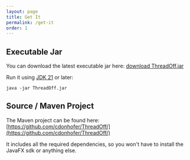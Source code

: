 ```yaml
---
layout: page
title: Get It
permalink: /get-it
order: 1
---
```

## Executable Jar

You can download the latest executable jar here:
[download ThreadOff.jar](https://github.com/cdonhofer/ThreadOff/blob/main/shade/ThreadOff.jar)

Run it using [JDK 21](https://jdk.java.net/21/) or later:
```
java -jar ThreadOff.jar
```


## Source / Maven Project

The Maven project can be found here:
[https://github.com/cdonhofer/ThreadOff/](https://github.com/cdonhofer/ThreadOff/)

It includes all the required dependencies, so you won't have to install the JavaFX sdk or anything else.